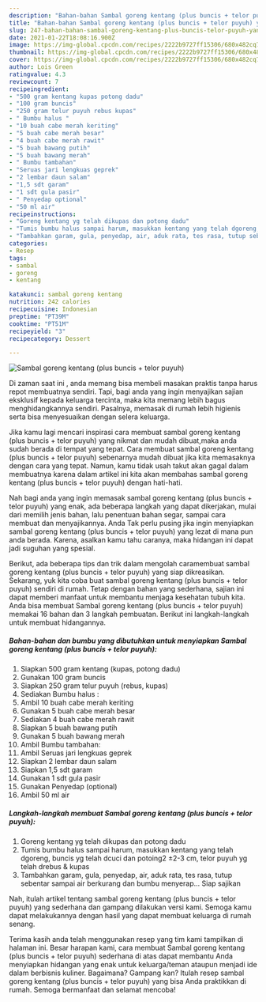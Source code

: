 ```yaml
---
description: "Bahan-bahan Sambal goreng kentang (plus buncis + telor puyuh) yang enak Untuk Jualan"
title: "Bahan-bahan Sambal goreng kentang (plus buncis + telor puyuh) yang enak Untuk Jualan"
slug: 247-bahan-bahan-sambal-goreng-kentang-plus-buncis-telor-puyuh-yang-enak-untuk-jualan
date: 2021-01-22T18:08:16.900Z
image: https://img-global.cpcdn.com/recipes/2222b9727ff15306/680x482cq70/sambal-goreng-kentang-plus-buncis-telor-puyuh-foto-resep-utama.jpg
thumbnail: https://img-global.cpcdn.com/recipes/2222b9727ff15306/680x482cq70/sambal-goreng-kentang-plus-buncis-telor-puyuh-foto-resep-utama.jpg
cover: https://img-global.cpcdn.com/recipes/2222b9727ff15306/680x482cq70/sambal-goreng-kentang-plus-buncis-telor-puyuh-foto-resep-utama.jpg
author: Lois Green
ratingvalue: 4.3
reviewcount: 7
recipeingredient:
- "500 gram kentang kupas potong dadu"
- "100 gram buncis"
- "250 gram telur puyuh rebus kupas"
- " Bumbu halus "
- "10 buah cabe merah keriting"
- "5 buah cabe merah besar"
- "4 buah cabe merah rawit"
- "5 buah bawang putih"
- "5 buah bawang merah"
- " Bumbu tambahan"
- "Seruas jari lengkuas geprek"
- "2 lembar daun salam"
- "1,5 sdt garam"
- "1 sdt gula pasir"
- " Penyedap optional"
- "50 ml air"
recipeinstructions:
- "Goreng kentang yg telah dikupas dan potong dadu"
- "Tumis bumbu halus sampai harum, masukkan kentang yang telah dgoreng, buncis yg telah dcuci dan potoing2 ±2-3 cm, telor puyuh yg telah drebus &amp; kupas"
- "Tambahkan garam, gula, penyedap, air, aduk rata, tes rasa, tutup sebentar sampai air berkurang dan bumbu menyerap... Siap sajikan"
categories:
- Resep
tags:
- sambal
- goreng
- kentang

katakunci: sambal goreng kentang 
nutrition: 242 calories
recipecuisine: Indonesian
preptime: "PT39M"
cooktime: "PT51M"
recipeyield: "3"
recipecategory: Dessert

---
```



![Sambal goreng kentang (plus buncis + telor puyuh)](https://img-global.cpcdn.com/recipes/2222b9727ff15306/680x482cq70/sambal-goreng-kentang-plus-buncis-telor-puyuh-foto-resep-utama.jpg)

Di zaman  saat ini , anda memang bisa membeli masakan praktis tanpa harus repot membuatnya sendiri. Tapi, bagi anda yang ingin menyajikan sajian eksklusif kepada keluarga tercinta, maka kita memang lebih bagus menghidangkannya sendiri. Pasalnya, memasak di rumah lebih higienis serta bisa menyesuaikan dengan selera keluarga.

Jika kamu lagi mencari inspirasi cara membuat sambal goreng kentang (plus buncis + telor puyuh) yang nikmat dan mudah dibuat,maka anda sudah berada di tempat yang tepat. Cara membuat sambal goreng kentang (plus buncis + telor puyuh)  sebenarnya mudah dibuat jika kita memasaknya dengan cara yang tepat. Namun, kamu tidak usah takut akan gagal dalam membuatnya 
karena dalam artikel ini kita akan membahas sambal goreng kentang (plus buncis + telor puyuh) dengan hati-hati.  



Nah bagi anda yang ingin memasak sambal goreng kentang (plus buncis + telor puyuh) yang enak, ada beberapa langkah yang dapat dikerjakan, mulai dari memilih jenis bahan, lalu penentuan bahan segar, sampai cara membuat dan menyajikannya. Anda Tak perlu pusing jika ingin menyiapkan sambal goreng kentang (plus buncis + telor puyuh) yang lezat di mana pun anda berada. Karena, asalkan kamu  tahu caranya, maka hidangan ini dapat jadi suguhan yang spesial.

Berikut, ada beberapa tips dan trik dalam mengolah caramembuat sambal goreng kentang (plus buncis + telor puyuh) yang siap dikreasikan. Sekarang, yuk kita coba buat sambal goreng kentang (plus buncis + telor puyuh) sendiri di rumah. Tetap dengan bahan yang sederhana, sajian ini dapat memberi manfaat untuk membantu menjaga kesehatan tubuh kita. Anda bisa membuat Sambal goreng kentang (plus buncis + telor puyuh) memakai 16 bahan dan 3 langkah pembuatan. Berikut ini langkah-langkah untuk membuat hidangannya.

<!--inarticleads1-->

##### Bahan-bahan dan bumbu yang dibutuhkan untuk menyiapkan Sambal goreng kentang (plus buncis + telor puyuh):

1. Siapkan 500 gram kentang (kupas, potong dadu)
1. Gunakan 100 gram buncis
1. Siapkan 250 gram telur puyuh (rebus, kupas)
1. Sediakan  Bumbu halus :
1. Ambil 10 buah cabe merah keriting
1. Gunakan 5 buah cabe merah besar
1. Sediakan 4 buah cabe merah rawit
1. Siapkan 5 buah bawang putih
1. Gunakan 5 buah bawang merah
1. Ambil  Bumbu tambahan:
1. Ambil Seruas jari lengkuas geprek
1. Siapkan 2 lembar daun salam
1. Siapkan 1,5 sdt garam
1. Gunakan 1 sdt gula pasir
1. Gunakan  Penyedap (optional)
1. Ambil 50 ml air




<!--inarticleads2-->

##### Langkah-langkah membuat Sambal goreng kentang (plus buncis + telor puyuh):

1. Goreng kentang yg telah dikupas dan potong dadu
1. Tumis bumbu halus sampai harum, masukkan kentang yang telah dgoreng, buncis yg telah dcuci dan potoing2 ±2-3 cm, telor puyuh yg telah drebus &amp; kupas
1. Tambahkan garam, gula, penyedap, air, aduk rata, tes rasa, tutup sebentar sampai air berkurang dan bumbu menyerap... Siap sajikan




Nah, itulah artikel tentang  sambal goreng kentang (plus buncis + telor puyuh)  yang sederhana dan gampang dilakukan versi kami. Semoga kamu dapat melakukannya dengan hasil yang dapat membuat keluarga di rumah senang. 

Terima kasih anda telah menggunakan resep yang tim kami tampilkan di halaman ini. Besar harapan kami, cara membuat  Sambal goreng kentang (plus buncis + telor puyuh) sederhana di atas dapat membantu Anda menyiapkan hidangan yang enak untuk keluarga/teman ataupun menjadi ide dalam berbisnis kuliner. Bagaimana? Gampang kan? Itulah resep sambal goreng kentang (plus buncis + telor puyuh) yang bisa Anda praktikkan di rumah. Semoga bermanfaat dan selamat mencoba!

